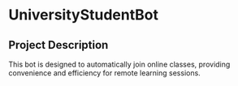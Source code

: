 # UniversityStudentBot

## Project Description

This bot is designed to automatically join online classes, providing convenience and efficiency for remote learning sessions.

